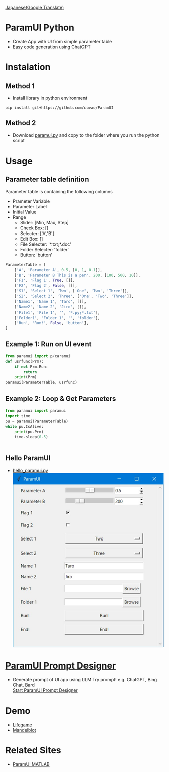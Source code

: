 [Japanese(Google Translate)](https://github-com.translate.goog/covao/ParamUI?_x_tr_sl=en&_x_tr_tl=ja&_x_tr_hl=ja&_x_tr_pto=wapp)

# ParamUI Python  
- Create App with UI from simple parameter table
- Easy code generation using ChatGPT

# Instalation
## Method 1
- Install library in python environment
~~~
pip install git+https://github.com/covao/ParamUI

~~~
## Method 2
- Download [paramui.py](./paramui/paramui.py) and copy to the folder where you run the python script 

# Usage
## Parameter table definition
Parameter table is containing the following columns  
- Prameter Variable
- Parameter Label
- Initial Value
- Range  
  - Slider: [Min, Max, Step]  
  - Check Box: []  
  - Selecter: ['A','B']  
  - Edit Box: []  
  - File Selecter: '\*.txt;\*.doc' 
  - Folder Selecter: 'folder'  
  - Button: 'button'  
~~~ python
ParameterTable = [
    ['A', 'Parameter A', 0.5, [0, 1, 0.1]],
    ['B', 'Parameter B This is a pen', 200, [100, 500, 10]],
    ['F1', 'Flag 1', True, []],
    ['F2', 'Flag 2', False, []],
    ['S1', 'Select 1', 'Two', ['One', 'Two', 'Three']],
    ['S2', 'Select 2', 'Three', ['One', 'Two', 'Three']],
    ['Name1', 'Name 1', 'Taro', []],
    ['Name2', 'Name 2', 'Jiro', []],
    ['File1', 'File 1', '', '*.py;*.txt'],
    ['Folder1', 'Folder 1', '', 'folder'],
    ['Run', 'Run!', False, 'button'],
]

~~~
## Example 1: Run on UI event
~~~ python
from paramui import p/caramui
def usrfunc(Prm):
    if not Prm.Run:
        return
    print(Prm)
paramui(ParameterTable, usrfunc)

~~~
## Example 2: Loop & Get Parameters
~~~ python
from paramui import paramui
import time
pu = paramui(ParameterTable)
while pu.IsAlive:
    print(pu.Prm)
    time.sleep(0.5)
    
~~~

## Hello ParamUI
- [hello_paramui.py](./example/hello_paramui.py)  
![Hello ParamUI](./img/hello_paramui.jpg)

# [ParamUI Prompt Designer](https://covao.github.io/ParamUI/html/paramui_prompt_designer.html)
- Generate prompt of UI app using LLM
Try prompt! e.g. ChatGPT, Bing Chat, Bard  
[Start ParamUI Prompt Designer](https://covao.github.io/ParamUI/html/paramui_prompt_designer.html)

# Demo
- [Lifegame](./example/lifegame_paramui.py)
- [Mandelblot](./example/mandelbrot_paramui.py)

# Related Sites
- [ParamUI MATLAB](https://github.com/covao/ParamUI_MATLAB)

